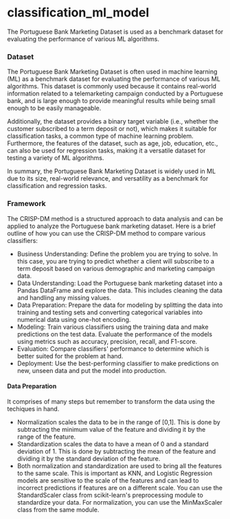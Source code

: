 # classification_ml_model
The Portuguese Bank Marketing Dataset is used as a benchmark dataset for evaluating the performance of various ML algorithms.

### Dataset 
The Portuguese Bank Marketing Dataset is often used in machine learning (ML) as a benchmark dataset for evaluating the performance of various ML algorithms. This dataset is commonly used because it contains real-world information related to a telemarketing campaign conducted by a Portuguese bank, and is large enough to provide meaningful results while being small enough to be easily manageable.

Additionally, the dataset provides a binary target variable (i.e., whether the customer subscribed to a term deposit or not), which makes it suitable for classification tasks, a common type of machine learning problem. Furthermore, the features of the dataset, such as age, job, education, etc., can also be used for regression tasks, making it a versatile dataset for testing a variety of ML algorithms.

In summary, the Portuguese Bank Marketing Dataset is widely used in ML due to its size, real-world relevance, and versatility as a benchmark for classification and regression tasks.

### Framework 
The CRISP-DM method is a structured approach to data analysis and can be applied to analyze the Portuguese bank marketing dataset. Here is a brief outline of how you can use the CRISP-DM method to compare various classifiers:
* Business Understanding: Define the problem you are trying to solve. In this case, you are trying to predict whether a client will subscribe to a term deposit based on various demographic and marketing campaign data.
* Data Understanding: Load the Portuguese bank marketing dataset into a Pandas DataFrame and explore the data. This includes cleaning the data and handling any missing values.
* Data Preparation: Prepare the data for modeling by splitting the data into training and testing sets and converting categorical variables into numerical data using one-hot encoding.
* Modeling: Train various classifiers using the training data and make predictions on the test data. Evaluate the performance of the models using metrics such as accuracy, precision, recall, and F1-score.
* Evaluation: Compare classifiers' performance to determine which is better suited for the problem at hand.
* Deployment: Use the best-performing classifier to make predictions on new, unseen data and put the model into production.

#### Data Preparation 
It comprises of many steps but remember to transform the data using the techiques in hand. 
* Normalization scales the data to be in the range of [0,1]. This is done by subtracting the minimum value of the feature and dividing it by the range of the feature.
* Standardization scales the data to have a mean of 0 and a standard deviation of 1. This is done by subtracting the mean of the feature and dividing it by the standard deviation of the feature.
* Both normalization and standardization are used to bring all the features to the same scale. This is important as KNN, and Logistic Regression models are sensitive to the scale of the features and can lead to incorrect predictions if features are on a different scale.
You can use the StandardScaler class from scikit-learn's preprocessing module to standardize your data. For normalization, you can use the MinMaxScaler class from the same module.
